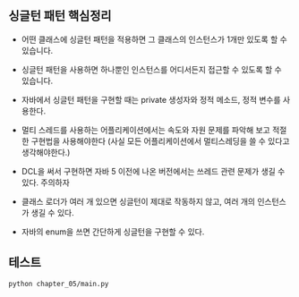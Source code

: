 
## 싱글턴 패턴 핵심정리

- 어떤 클래스에 싱글턴 패턴을 적용하면 그 클래스의 인스턴스가 1개만 있도록 할 수 있습니다.

- 싱글턴 패턴을 사용하면 하나뿐인 인스턴스를 어디서든지 접근할 수 있도록 할 수 있습니다.

- 자바에서 싱글턴 패턴을 구현할 때는 private 생성자와 정적 메소드, 정적 변수를 사용한다.

- 멀티 스레드를 사용하는 어플리케이션에서는 속도와 자원 문제를 파악해 보고 적절한 구현법을 사용해야한다 (사실 모든 어플리케이션에서 멀티스레딩을 쓸 수 있다고 생각해야한다.)

- DCL을 써서 구현하면 자바 5 이전에 나온 버전에서는 쓰레드 관련 문제가 생길 수 있다. 주의하자

- 클래스 로더가 여러 개 있으면 싱글턴이 제대로 작동하지 않고, 여러 개의 인스턴스가 생길 수 있다.

- 자바의 enum을 쓰면 간단하게 싱글턴을 구현할 수 있다.


## 테스트
```
python chapter_05/main.py
```
